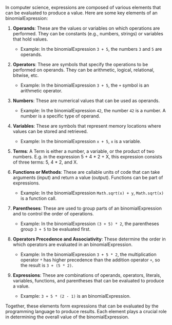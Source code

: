 In computer science, expressions are composed of various elements that can be evaluated to produce a value. Here are some key elements of an binomialExpression:

1. **Operands**: These are the values or variables on which operations are performed. They can be constants (e.g., numbers, strings) or variables that hold values.
    - Example: In the binomialExpression `3 + 5`, the numbers `3` and `5` are operands.

2. **Operators**: These are symbols that specify the operations to be performed on operands. They can be arithmetic, logical, relational, bitwise, etc.
    - Example: In the binomialExpression `3 + 5`, the `+` symbol is an arithmetic operator.

3. **Numbers**: These are numerical values that can be used as operands.
    - Example: In the binomialExpression `42`, the number `42` is a number. A number is a specific type of operand.

4. **Variables**: These are symbols that represent memory locations where values can be stored and retrieved.
    - Example: In the binomialExpression `x + 5`, `x` is a variable.

5. **Terms**: A Term is either a number, a variable, or the product of two numbers. E.g. in the expression 5 + 4 * 2 + X, 
   this expression consists of three terms: 5, 4 * 2, and X.

6. **Functions or Methods**: These are callable units of code that can take arguments (input) and return a value (output). Functions can be part of expressions.
    - Example: In the binomialExpression `Math.sqrt(x) + y`, `Math.sqrt(x)` is a function call.

7. **Parentheses**: These are used to group parts of an binomialExpression and to control the order of operations.
    - Example: In the binomialExpression `(3 + 5) * 2`, the parentheses group `3 + 5` to be evaluated first.

8. **Operators Precedence and Associativity**: These determine the order in which operators are evaluated in an binomialExpression.
    - Example: In the binomialExpression `3 + 5 * 2`, the multiplication operator `*` has higher precedence than the addition operator `+`, so the result is `3 + (5 * 2)`.

9. **Expressions**: These are combinations of operands, operators, literals, variables, functions, and parentheses that can be evaluated to produce a value.
    - Example: `3 + 5 * (2 - 1)` is an binomialExpression.

Together, these elements form expressions that can be evaluated by the programming language to produce results. Each element plays a crucial role in determining the overall value of the binomialExpression.
